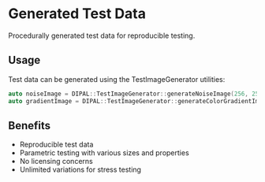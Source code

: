 # Generated Test Data

Procedurally generated test data for reproducible testing.

## Usage

Test data can be generated using the TestImageGenerator utilities:

```cpp
auto noiseImage = DIPAL::TestImageGenerator::generateNoiseImage(256, 256);
auto gradientImage = DIPAL::TestImageGenerator::generateColorGradientImage(512, 512);
```

## Benefits

- Reproducible test data
- Parametric testing with various sizes and properties
- No licensing concerns
- Unlimited variations for stress testing
